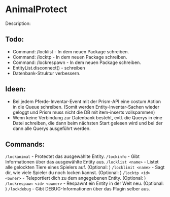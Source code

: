 AnimalProtect
=============

Description:



Todo:
------
- Command: /locklist - In dem neuen Package schreiben.
- Command: /locktp - In dem neuen Package schreiben.
- Command: /lockrespawn - In dem neuen Package schreiben.
- EntityList.disconnect() - schreiben
- Datenbank-Struktur verbessern.

Ideen:
------
- Bei jedem Pferde-Inventar-Event mit der Prism-API eine costum Action in die Queue schreiben.
(Somit werden Entity-Inventar-Sachen wieder geloggt und Prism muss nicht die DB mit item-inserts vollspammen)
- Wenn keine Verbindung zur Datenbank besteht, evtl. die Querys in eine Datei schreiben, die dann beim
  nächsten Start gelesen wird und bei der dann alle Querys ausgeführt werden.

Commands:
---------
`/lockanimal` - Protectet das ausgewählte Entity.
`/lockinfo` - Gibt Informationen über das ausgewählte Entity aus.
`/locklist <name>` - Listet alle gelockten Tiere eines Spielers auf. (Optional: <name>)
`/locklimit <name>` - Sagt dir, wie viele Spieler du noch locken kannst. (Optional: <name>)
`/locktp <id> <owner>` - Teleportiert dich zu dem angegebenen Entity. (Optional: <owner>)
`/lockrespawn <id> <owner>` - Respawnt ein Entity in der Welt neu. (Optional: <owner>)
`/lockdebug` - Gibt DEBUG-Informationen über das Plugin selber aus.
